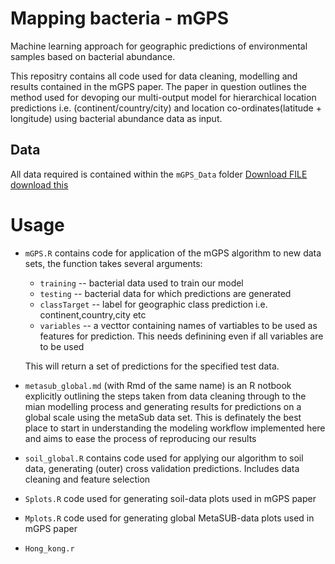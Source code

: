 # Mapping bacteria - mGPS
Machine learning approach for geographic predictions of environmental samples based on bacterial abundance. 

This repositry contains all code used for data cleaning, modelling and results contained in the mGPS paper. The paper in question outlines the method used for devoping our multi-output model for hierarchical location predictions i.e. (continent/country/city) and location co-ordinates(latitude + longitude) using bacterial abundance data as input.

## Data

All data required is contained within the `mGPS_Data` folder
<a id="raw-url" href="https://raw.github.com/leomccarthy1/mGPS/blob/master/DATA/mGPS_data.zip">Download FILE</a>
[download this](DATA/mGPS_data.zip)

# Usage 

* `mGPS.R` contains code for application of the mGPS algorithm to new data sets, the function takes several arguments:   
  - `training` -- bacterial data used to train our model  
  - `testing` -- bacterial data for which predictions are generated  
  - `classTarget` -- label for geographic class prediction i.e. continent,country,city etc
  - `variables` -- a vecttor containing names of vartiables to be used as features for prediction. This needs definining even if all            variables are to be used
  
  This will return a set of predictions for the specified test data.

* `metasub_global.md` (with Rmd of the same name) is an R notbook explicitly outlining the steps taken from data cleaning through to the mian modelling process and generating results for predictions on a global scale using the metaSub data set. This is definately the best place to start in understanding the modeling workflow implemented here and aims to ease the process of reproducing our results

* `soil_global.R` contains code used for applying our algorithm to soil data, generating (outer) cross validation predictions. Includes data cleaning and feature selection

* `Splots.R` code used for generating soil-data plots used in mGPS paper

* `Mplots.R` code used for generating global MetaSUB-data plots used in mGPS paper

* `Hong_kong.r` 




